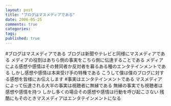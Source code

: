 ```yaml
---
layout: post
title: "ブログはマスメディアである"
date: 2006-05-25
comments: true
categories:
tags:
published: true
---
```


#ブログはマスメディアである
ブログは新聞やテレビと同様にマスメディアである
メディアの役割はあちら側の事実をこちら側に伝達することである
メディアによる感想や感情はその賛同者か反対者を募るある種のエンタテインメントである
しかし感想や感情は本来受け手の特権である
こうして僕は僕のブログに対する感想を皆様にお伝えします
#事実はエンタテインメントである
マスメディアによって伝達される大半の事実は視聴者に無縁である
無縁の事実でも視聴者は感想や感情を持つ
しかし多くの場合その感想や感情は行動を呼び起こさない
残酷にもそのときマスメディアはエンタテインメントになる

